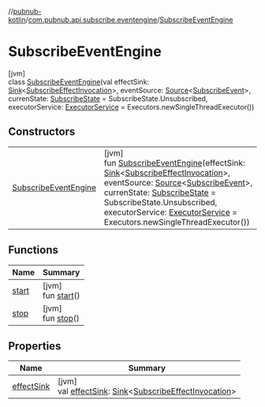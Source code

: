 //[pubnub-kotlin](../../../index.md)/[com.pubnub.api.subscribe.eventengine](../index.md)/[SubscribeEventEngine](index.md)

# SubscribeEventEngine

[jvm]\
class [SubscribeEventEngine](index.md)(val effectSink: [Sink](../../com.pubnub.api.eventengine/-sink/index.md)&lt;[SubscribeEffectInvocation](../../com.pubnub.api.subscribe.eventengine.effect/-subscribe-effect-invocation/index.md)&gt;, eventSource: [Source](../../com.pubnub.api.eventengine/-source/index.md)&lt;[SubscribeEvent](../../com.pubnub.api.subscribe.eventengine.event/-subscribe-event/index.md)&gt;, currenState: [SubscribeState](../../com.pubnub.api.subscribe.eventengine.state/-subscribe-state/index.md) = SubscribeState.Unsubscribed, executorService: [ExecutorService](https://docs.oracle.com/javase/8/docs/api/java/util/concurrent/ExecutorService.html) = Executors.newSingleThreadExecutor())

## Constructors

| | |
|---|---|
| [SubscribeEventEngine](-subscribe-event-engine.md) | [jvm]<br>fun [SubscribeEventEngine](-subscribe-event-engine.md)(effectSink: [Sink](../../com.pubnub.api.eventengine/-sink/index.md)&lt;[SubscribeEffectInvocation](../../com.pubnub.api.subscribe.eventengine.effect/-subscribe-effect-invocation/index.md)&gt;, eventSource: [Source](../../com.pubnub.api.eventengine/-source/index.md)&lt;[SubscribeEvent](../../com.pubnub.api.subscribe.eventengine.event/-subscribe-event/index.md)&gt;, currenState: [SubscribeState](../../com.pubnub.api.subscribe.eventengine.state/-subscribe-state/index.md) = SubscribeState.Unsubscribed, executorService: [ExecutorService](https://docs.oracle.com/javase/8/docs/api/java/util/concurrent/ExecutorService.html) = Executors.newSingleThreadExecutor()) |

## Functions

| Name | Summary |
|---|---|
| [start](start.md) | [jvm]<br>fun [start](start.md)() |
| [stop](stop.md) | [jvm]<br>fun [stop](stop.md)() |

## Properties

| Name | Summary |
|---|---|
| [effectSink](effect-sink.md) | [jvm]<br>val [effectSink](effect-sink.md): [Sink](../../com.pubnub.api.eventengine/-sink/index.md)&lt;[SubscribeEffectInvocation](../../com.pubnub.api.subscribe.eventengine.effect/-subscribe-effect-invocation/index.md)&gt; |
